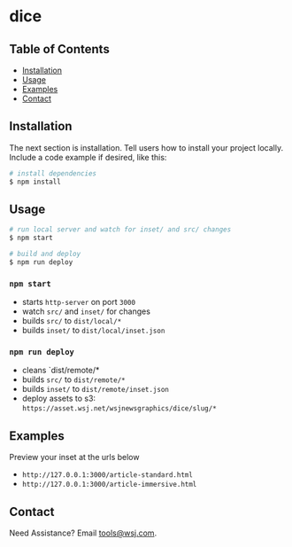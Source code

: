 # dice


## Table of Contents
* [Installation](#installation)
* [Usage](#usage)
* [Examples](#examples)
* [Contact](#contact)

## Installation
The next section is installation. Tell users how to install your project locally. Include a code example if desired, like this:
```sh
# install dependencies
$ npm install
```

## Usage
```sh
# run local server and watch for inset/ and src/ changes
$ npm start

# build and deploy
$ npm run deploy
```



### `npm start`
- starts `http-server` on port `3000`
- watch `src/` and `inset/` for changes
- builds `src/` to `dist/local/*`
- builds `inset/` to `dist/local/inset.json`

### `npm run deploy`
- cleans `dist/remote/*
- builds `src/` to `dist/remote/*`
- builds `inset/` to `dist/remote/inset.json`
- deploy assets to s3: `https://asset.wsj.net/wsjnewsgraphics/dice/slug/*`


## Examples

Preview your inset at the urls below
- `http://127.0.0.1:3000/article-standard.html`
- `http://127.0.0.1:3000/article-immersive.html`

## Contact
Need Assistance? Email [tools@wsj.com](mailto:tools@wsj.com).
